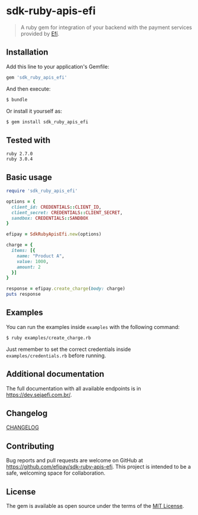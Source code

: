 # sdk-ruby-apis-efi

> A ruby gem for integration of your backend with the payment services
provided by [Efí](https://sejaefi.com.br/).


## Installation

Add this line to your application's Gemfile:

```ruby
gem 'sdk_ruby_apis_efi'
```

And then execute:

```bash
$ bundle
```

Or install it yourself as:

```bash
$ gem install sdk_ruby_apis_efi
```

## Tested with
```
ruby 2.7.0
ruby 3.0.4
```

## Basic usage

```ruby
require 'sdk_ruby_apis_efi'

options = {
  client_id: CREDENTIALS::CLIENT_ID,
  client_secret: CREDENTIALS::CLIENT_SECRET,
  sandbox: CREDENTIALS::SANDBOX
}

efipay = SdkRubyApisEfi.new(options)

charge = {
  items: [{
    name: "Product A",
    value: 1000,
    amount: 2
  }]
}

response = efipay.create_charge(body: charge)
puts response
```

## Examples

You can run the examples inside `examples` with the following command:

```bash
$ ruby examples/create_charge.rb
```

Just remember to set the correct credentials inside `examples/credentials.rb` before running.


## Additional documentation

The full documentation with all available endpoints is in https://dev.sejaefi.com.br/.

## Changelog

[CHANGELOG](https://github.com/efipay/sdk-ruby-apis-efi/tree/master/CHANGELOG.md)

## Contributing

Bug reports and pull requests are welcome on GitHub at https://github.com/efipay/sdk-ruby-apis-efi. This project is intended to be a safe, welcoming space for collaboration.

## License

The gem is available as open source under the terms of the [MIT License](LICENSE).
